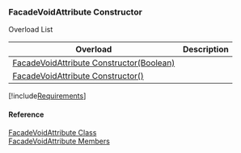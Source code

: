 ﻿### FacadeVoidAttribute Constructor

Overload List

| Overload | Description |
| --- | --- |
| [FacadeVoidAttribute Constructor(Boolean)](fcSDK~FChoice.Foundation.Clarify.Attributes.FacadeVoidAttribute~_ctor(Boolean).md) |   |
| [FacadeVoidAttribute Constructor()](fcSDK~FChoice.Foundation.Clarify.Attributes.FacadeVoidAttribute~_ctor().md) |   |

[!include[Requirements](../partials/requirements.md)]



#### Reference

[FacadeVoidAttribute Class](fcSDK~FChoice.Foundation.Clarify.Attributes.FacadeVoidAttribute.md)  
[FacadeVoidAttribute Members](fcSDK~FChoice.Foundation.Clarify.Attributes.FacadeVoidAttribute_members.md)
